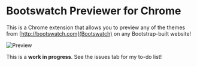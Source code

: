 # Bootswatch Previewer for Chrome
This is a Chrome extension that allows you to preview any of the themes from [http://bootswatch.com](Bootswatch) on any Bootstrap-built website!

![Preview](http://ss.kobitate.com/images/2015-05-02_2358.png)

This is a **work in progress**. See the issues tab for my to-do list!
